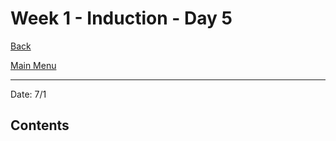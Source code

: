 # Week 1 - Induction - Day 5

[Back](/Week_1)

[Main Menu](/README.md)

---

Date: 7/1

## Contents

